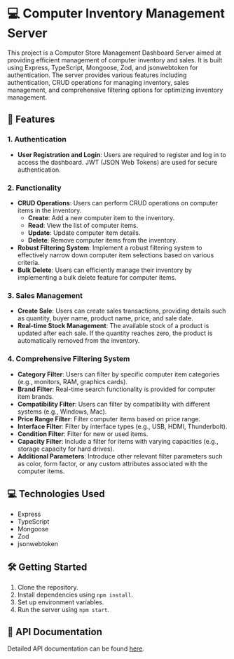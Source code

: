 # 💻 Computer Inventory Management Server

This project is a Computer Store Management Dashboard Server aimed at providing efficient management of computer inventory and sales. It is built using Express, TypeScript, Mongoose, Zod, and jsonwebtoken for authentication. The server provides various features including authentication, CRUD operations for managing inventory, sales management, and comprehensive filtering options for optimizing inventory management.

## 🚀 Features

### 1. Authentication
- **User Registration and Login**: Users are required to register and log in to access the dashboard. JWT (JSON Web Tokens) are used for secure authentication.

### 2. Functionality
- **CRUD Operations**: Users can perform CRUD operations on computer items in the inventory.
  - **Create**: Add a new computer item to the inventory.
  - **Read**: View the list of computer items.
  - **Update**: Update computer item details.
  - **Delete**: Remove computer items from the inventory.
- **Robust Filtering System**: Implement a robust filtering system to effectively narrow down computer item selections based on various criteria.
- **Bulk Delete**: Users can efficiently manage their inventory by implementing a bulk delete feature for computer items.

### 3. Sales Management
- **Create Sale**: Users can create sales transactions, providing details such as quantity, buyer name, product name, price, and sale date.
- **Real-time Stock Management**: The available stock of a product is updated after each sale. If the quantity reaches zero, the product is automatically removed from the inventory.

### 4. Comprehensive Filtering System
- **Category Filter**: Users can filter by specific computer item categories (e.g., monitors, RAM, graphics cards).
- **Brand Filter**: Real-time search functionality is provided for computer item brands.
- **Compatibility Filter**: Users can filter by compatibility with different systems (e.g., Windows, Mac).
- **Price Range Filter**: Filter computer items based on price range.
- **Interface Filter**: Filter by interface types (e.g., USB, HDMI, Thunderbolt).
- **Condition Filter**: Filter for new or used items.
- **Capacity Filter**: Include a filter for items with varying capacities (e.g., storage capacity for hard drives).
- **Additional Parameters**: Introduce other relevant filter parameters such as color, form factor, or any custom attributes associated with the computer items.

## 💻 Technologies Used
- Express
- TypeScript
- Mongoose
- Zod
- jsonwebtoken

## 🛠️ Getting Started
1. Clone the repository.
2. Install dependencies using `npm install`.
3. Set up environment variables.
4. Run the server using `npm start`.

## 📄 API Documentation
Detailed API documentation can be found [here](api-documentation.md).
